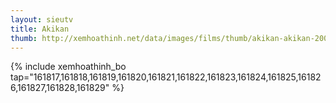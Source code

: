 ```yaml
---
layout: sieutv
title: Akikan
thumb: http://xemhoathinh.net/data/images/films/thumb/akikan-akikan-2009.jpg
---
```

{% include xemhoathinh_bo tap="161817,161818,161819,161820,161821,161822,161823,161824,161825,161826,161827,161828,161829" %} 
